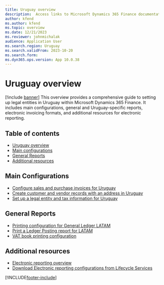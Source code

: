```yaml
---
title: Uruguay overview
description:  Access links to Microsoft Dynamics 365 Finance documentation resources for Uruguay directing to resources about legal entites, invoices, and records. 
author: kfend
ms.author: kfend
ms.topic: overview
ms.date: 12/21/2023
ms.reviewer: johnmichalak
audience: Application User
ms.search.region: Uruguay
ms.search.validFrom: 2023-10-20
ms.search.form: 
ms.dyn365.ops.version: App 10.0.38
---
```


# Uruguay overview

[!include [banner](../../includes/banner.md)]
This overview provides a comprehensive guide to setting up legal entities in Uruguay within Microsoft Dynamics 365 Finance. It includes main configurations, general and Uruguay-specific reports, electronic invoicing formats, and additional resources for electronic reporting.

## Table of contents
- [Uruguay overview](#uruguay-overview)
- [Main configurations](#main-configurations)
- [General Reports](#general-reports)
- [Additional resources](#additional-resources)

## Main Configurations
- [Configure sales and purchase invoices for Uruguay](ltm-configure-invoices-uruguay.md)
- [Create customer and vendor records with an address in Uruguay](ltm-create-customer-vendor-uruguay.md)
- [Set up a legal entity and tax information for Uruguay](ltm-set-up-legal-entity-tax-uruguay.md)
  

## General Reports
- [Printing configuration for General Ledger LATAM](ltm-general-ledger.md)
- [Print a Ledger Posting report for LATAM](ltm-ledger-posting-report.md)
- [VAT book printing configuration](ltm-vat-book.md)

## Additional resources

- [Electronic reporting overview](../../../fin-ops-core/dev-itpro/analytics/general-electronic-reporting.md)
- [Download Electronic reporting configurations from Lifecycle Services](../../../fin-ops-core/dev-itpro/analytics/download-electronic-reporting-configuration-lcs.md)

[!INCLUDE[footer-include](../../../includes/footer-banner.md)]
